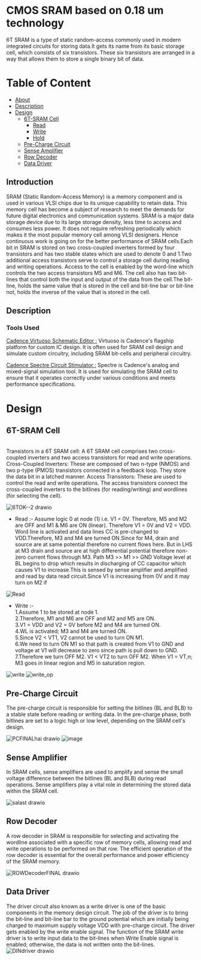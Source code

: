 # CMOS SRAM based on 0.18 um technology
6T SRAM is a type of static random-access commonly used in modern integrated circuits for storing data.It gets its name from its basic storage cell, which consists of six transistors. These six transistors are arranged in a way that allows them to store a single binary bit of data.

# Table of Content
- [About](#About)
- [Description](#Description) 
- [Design](#Design)
  - [6T-SRAM Cell](#6T-SRAM-Cell)
    -  [Read](#Read)
    -  [Write](#Write)
    -  [Hold](#Hold)
  - [Pre-Charge Circuit](#Pre-ChargeCircuit)
  - [Sense Amplifier](#sense-amplifier)
  - [Row Decoder](#Row-Decoder)
  - [Data Driver](#Data-Driver)

## Introduction
SRAM (Static Random-Access Memory) is a memory component and is used in various VLSI chips due to its unique capability to retain data. This memory cell has become a subject of research to meet the demands for future digital electronics and communication systems. SRAM is a major data storage device due to its large storage density, less time to access and consumes less power. It does not require refreshing periodically which makes it the most popular memory cell among VLSI designers. Hence continuous work is going on for the better performance of SRAM cells.Each bit in SRAM is stored on two cross-coupled inverters formed by four transistors and has two stable states which are used to denote 0 and 1.Two additional access transistors serve to control a storage cell during reading and writing operations. Access to the cell is enabled by the word-line which controls the two access transistors M5 and M6. The cell also has two bit-lines that control both the input and output of the data from the cell.The bit-line, holds the same value that is stored in the cell and bit-line bar or bit-line not, holds the inverse of the value that is stored in the cell.

## Description
### Tools Used
[Cadence Virtuoso Schematic Editor :](https://www.cadence.com/en_US/home/tools/custom-ic-analog-rf-design/circuit-design/virtuoso-schematic-editor.html) Virtuoso is Cadence's flagship platform for custom IC design. It is often used for SRAM cell design and simulate custom circuitry, including SRAM bit-cells and peripheral circuitry.

[Cadence Spectre Circuit Stimulator :](https://www.cadence.com/en_US/home/tools/custom-ic-analog-rf-design/circuit-simulation/spectre-fmc-analysis.html?utm_campaign=Custom_Virtuoso_Studio_product_eu_google_search_june_2023&utm_source=google&utm_medium=search&utm_content=cdn_paid_media&utm_content=Circuit_Simulation&s_kwcid=AL!14272!3!662289232220!b!!g!!circuit%20simulation&gad=1&gclid=Cj0KCQjwpompBhDZARIsAFD_Fp8Z-SxLLihhZBFwTmCU69lX0z8FEUvoFW2uLaLdkUzkxbE_Gtb2_GUaAi4xEALw_wcB) Spectre is Cadence's analog and mixed-signal simulation tool. It is used for simulating the SRAM cell to ensure that it operates correctly under various conditions and meets performance specifications.


# Design
## 6T-SRAM Cell
<br> Transistors in a 6T SRAM cell: A 6T SRAM cell comprises two cross-coupled inverters and two access transistors for read and write operations.
Cross-Coupled Inverters: These are composed of two n-type (NMOS) and two p-type (PMOS) transistors connected in a feedback loop. They store the data bit in a      latched manner.
 Access Transistors: These are used to control the read and write operations. The access transistors connect the cross-coupled inverters to the bitlines (for       reading/writing) and wordlines (for selecting the cell).
 

![6TOK--2 drawio](https://github.com/Subha175/SRAM/assets/123578848/31c5b188-7ac6-4825-961f-1a9fd3880c08)
    


- Read :-
Assume logic 0 at node (1) i.e. V1 = 0V. Therefore, M5 and M2 are OFF and M1 & M6 are ON (linear). Therefore V1 = 0V and V2 = VDD. Word line is activated and data lines CC is pre-changed to VDD.Therefore, M3 and M4 are turned ON.Since for M4, drain and source are at same potential therefore no current flows here.
But in LHS at M3 drain and source are at high differential potential therefore non-zero current flows through M3. Path  M3 >> M1 >> GND Voltage level at BL begins to drop which results in discharging of CC capacitor which causes V1 to increase.This is sensed by sense amplifier and amplified and read by data read circuit.Since V1 is increasing from 0V and it may turn on M2 if



![Read](https://github.com/Subha175/SRAM/assets/123578848/e28dd451-9c40-4231-aad7-27a1b2e80d29)

- Write :-
   <br> 1.Assume 1 to be stored at node 1.
   <br> 2.Therefore, M1 and M6 are OFF and M2 and M5 are ON.
   <br> 3.V1 = VDD and V2 = 0V before M2 and M4 are turned ON.
   <br> 4.WL is activated; M3 and M4 are turned ON.
   <br> 5.Since V2 < VT1, V2 cannot be used to turn ON M1.
   <br> 6.We need to turn ON M1 so that path is created from V1 to GND and voltage at V1 will decrease to zero since path is pull down to GND.
   <br> 7.Therefore we turn OFF M2. V1 < VT2 to turn OFF M2. When V1 = VT,n; M3 goes in linear region and M5 in saturation region.



![write](https://github.com/Subha175/SRAM/assets/123578848/69f31245-fee0-4549-914a-cd6e39699e50)
![write_op](https://github.com/Subha175/SRAM/assets/123578848/b1138298-ff85-43b1-8c30-e49bc9d672b4)



 

## Pre-Charge Circuit 
The pre-charge circuit is responsible for setting the bitlines (BL and BLB) to a stable state before reading or writing data. In the pre-charge phase, both bitlines are set to a logic high or low level, depending on the SRAM cell's design.

![PCFINALhai drawio](https://github.com/Subha175/SRAM/assets/123578848/ebb70987-8ed4-437c-9bd9-43b1b555a25e)
![image](https://github.com/Subha175/SRAM/assets/123578848/20327be9-6d13-477f-8480-1c54bf670af3)



## Sense Amplifier 
In SRAM cells, sense amplifiers are used to amplify and sense the small voltage difference between the bitlines (BL and BLB) during read operations. Sense amplifiers play a vital role in determining the stored data within the SRAM cell.

![salast drawio](https://github.com/Subha175/SRAM/assets/123578848/3c9fb618-9602-4416-959d-4b3469c3d711)

## Row Decoder 
A row decoder in SRAM is responsible for selecting and activating the wordline associated with a specific row of memory cells, allowing read and write operations to be performed on that row. The efficient operation of the row decoder is essential for the overall performance and power efficiency of the SRAM memory.

![ROWDecoderFINAL drawio](https://github.com/Subha175/SRAM/assets/123578848/447cc346-2ba8-453d-86a6-42cb292a6446)


## Data Driver
The driver circuit also known as a write driver is one of the basic components in the memory design circuit. The job of the driver is to bring the bit-line and bit-line bar to the ground potential which are initially being charged to maximum supply voltage VDD with pre-charge circuit. The driver gets enabled by the write enable signal. The function of the SRAM write driver is to write input data to the bit-lines when Write Enable signal is enabled; otherwise, the data is not written onto the bit-lines.
![DINdriver drawio](https://github.com/Subha175/SRAM/assets/123578848/53c93292-2c81-49f6-ab6f-6db0cc909c57)









  





